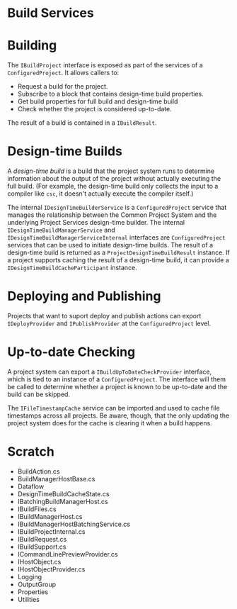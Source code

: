 Build Services
==============

# Building

The `IBuildProject` interface is exposed as part of the services of a `ConfiguredProject`. It allows callers to:

* Request a build for the project.
* Subscribe to a block that contains design-time build properties.
* Get build properties for full build and design-time build
* Check whether the project is considered up-to-date.

The result of a build is contained in a `IBuildResult`.

# Design-time Builds

A _design-time build_ is a build that the project system runs to determine information about the output of the project without actually executing the full build. (For example, the design-time build only collects the input to a compiler like `csc`, it doesn't actually execute the compiler itself.)

The internal `IDesignTimeBuilderService` is a `ConfiguredProject` service that manages the relationship between the Common Project System and the underlying Project Services design-time builder. The internal `IDesignTimeBuildManagerService` and `IDesignTimeBuildManagerServiceInternal` interfaces are `ConfiguredProject` services that can be used to initiate design-time builds. The result of a design-time build is returned as a `ProjectDesignTimeBuildResult` instance. If a project supports caching the result of a design-time build, it can provide a `IDesignTimeBuildCacheParticipant` instance.

# Deploying and Publishing

Projects that want to suport deploy and publish actions can export `IDeployProvider` and `IPublishProvider` at the `ConfiguredProject` level.

# Up-to-date Checking

A project system can export a `IBuildUpToDateCheckProvider` interface, which is tied to an instance of a `ConfiguredProject`. The interface will them be called to determine whether a project is known to be up-to-date and the build can be skipped.

The `IFileTimestampCache` service can be imported and used to cache file timestamps across all projects. Be aware, though, that the only updating the project system does for the cache is clearing it when a build happens.

# Scratch

* BuildAction.cs
* BuildManagerHostBase.cs
* Dataflow
* DesignTimeBuildCacheState.cs
* IBatchingBuildManagerHost.cs
* IBuildFiles.cs
* IBuildManagerHost.cs
* IBuildManagerHostBatchingService.cs
* IBuildProjectInternal.cs
* IBuildRequest.cs
* IBuildSupport.cs
* ICommandLinePreviewProvider.cs
* IHostObject.cs
* IHostObjectProvider.cs
* Logging
* OutputGroup
* Properties
* Utilities

